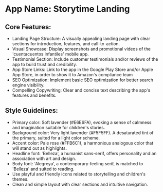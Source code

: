 # **App Name**: Storytime Landing

## Core Features:

- Landing Page Structure: A visually appealing landing page with clear sections for introduction, features, and call-to-action.
- Visual Showcase: Display screenshots and promotional videos of the 'cuentacuentos infantiles' mobile app.
- Testimonial Section: Include customer testimonials and/or reviews of the app to build trust and credibility.
- App Store Links: Link to the app in the Google Play Store and/or Apple App Store, in order to show it to Amazon's compliance team
- SEO Optimization: Implement basic SEO optimization for better search engine visibility.
- Compelling Copywriting: Clear and concise text describing the app's features and benefits.

## Style Guidelines:

- Primary color: Soft lavender (#E6E6FA), evoking a sense of calmness and imagination suitable for children's stories.
- Background color: Very light lavender (#F5F5FF). A desaturated tint of the primary, suited for a light color scheme.
- Accent color: Pale rose (#FFB6C1), a harmonious analogous color that will stand out as highlights.
- Headline font: 'Belleza', a humanist sans-serif, offers personality and an association with art and design.
- Body font: 'Alegreya', a contemporary-feeling serif, is matched to 'Belleza' and suited to reading.
- Use playful and friendly icons related to storytelling and children's themes.
- Clean and simple layout with clear sections and intuitive navigation.